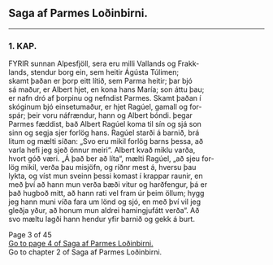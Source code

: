 ## Saga af Parmes Loðinbirni. 
----
### 1. KAP.
FYRIR sunnan Alpesfjöll, sera eru milli Vallands og Frakk-<br/>
lands, stendur borg ein, sem heitir Ágústa Túlimen; <br/>
skamt þaðan er þorp eitt lítið, sem Parma heitir; þar bjó <br/>
sá maður, er Albert hjet, en kona hans María; son áttu þau; <br/>
er nafn dró af þorpinu og nefndist Parmes. Skamt þaðan í <br/>
skóginum bjó einsetumaður, er hjet Ragúel, gamall og for-<br/> 
spár; þeir voru náfrændur, hann og Albert bóndi. þegar <br/>
Parmes fæddist, bað Albert Ragúel koma til sín og sjá son <br/>
sinn og segja sjer forlög hans. Ragúel starði á barnið, brá <br/>
litum og mælti síðan: „Svo eru mikil forlög barns þessa, að <br/>
varla hefi jeg sjeð önnur meiri“. Albert kvað miklu varða, <br/>
hvort góð væri. „Á það ber að líta“, mælti Ragúel, „að sjeu for- <br/>
lög mikil, verða þau misjöfn, og ríðnr mest á, hversu þau <br/>
lykta, og víst mun sveinn þessi komast í krappar raunir, en <br/>
með því að hann mun verða bæði vitur og harðfengur, þá er <br/>
það hugboð mitt, að hann rati vel fram úr þeim öllum; hygg <br/>
jeg hann muni víða fara um lönd og sjó, en með því vil jeg <br/>
gleðja yður, að honum mun aldrei hamingjufátt verða“. Að <br/>
svo mæltu lagði hann hendur yfir barnið og gekk á burt. 

Page 3 of 45 <br/>
[Go to page 4 of Saga af Parmes Loðinbirni.](https://baekur-online.github.io/jon-bjarnason-online/saga-af-parmes-lodinbirni-page-04.html) <br/>
Go to chapter 2 of Saga af Parmes Loðinbirni.
